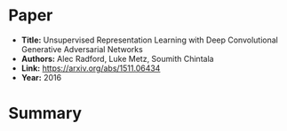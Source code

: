 # Paper

* **Title:** Unsupervised Representation Learning with Deep Convolutional Generative Adversarial Networks
* **Authors:** Alec Radford, Luke Metz, Soumith Chintala
* **Link:** https://arxiv.org/abs/1511.06434
* **Year:** 2016

# Summary
